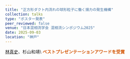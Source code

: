 ```yaml
---
title: "正方形ダクト内流れの球形粒子に働く揚力の発生機構"
collection: talks
type: "ポスター発表"
peer_reviewed: false
venue: "日本混相流学会 混相流シンポジウム2025"
date: 2025-09-03
location: "神戸"
---
```


<u>林真史</u>、杉山和靖\\
<span style="color:#d35400;">
  <i class="fa fa-trophy" aria-hidden="true"></i>
  <strong>ベストプレゼンテーションアワードを受賞</strong>
</span>